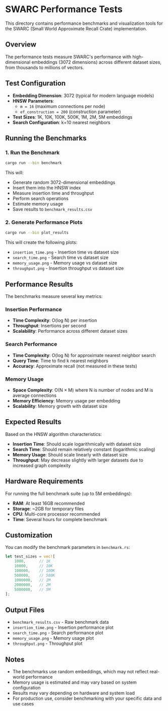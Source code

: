 # SWARC Performance Tests

This directory contains performance benchmarks and visualization tools for the SWARC (Small World Approximate Recall Crate) implementation.

## Overview

The performance tests measure SWARC's performance with high-dimensional embeddings (3072 dimensions) across different dataset sizes, from thousands to millions of vectors.

## Test Configuration

- **Embedding Dimension**: 3072 (typical for modern language models)
- **HNSW Parameters**: 
  - `m = 16` (maximum connections per node)
  - `ef_construction = 200` (construction parameter)
- **Test Sizes**: 1K, 10K, 100K, 500K, 1M, 2M, 5M embeddings
- **Search Configuration**: k=10 nearest neighbors

## Running the Benchmarks

### 1. Run the Benchmark

```bash
cargo run --bin benchmark
```

This will:
- Generate random 3072-dimensional embeddings
- Insert them into the HNSW index
- Measure insertion time and throughput
- Perform search operations
- Estimate memory usage
- Save results to `benchmark_results.csv`

### 2. Generate Performance Plots

```bash
cargo run --bin plot_results
```

This will create the following plots:
- `insertion_time.png` - Insertion time vs dataset size
- `search_time.png` - Search time vs dataset size  
- `memory_usage.png` - Memory usage vs dataset size
- `throughput.png` - Insertion throughput vs dataset size

## Performance Results

The benchmarks measure several key metrics:

### Insertion Performance
- **Time Complexity**: O(log N) per insertion
- **Throughput**: Insertions per second
- **Scalability**: Performance across different dataset sizes

### Search Performance
- **Time Complexity**: O(log N) for approximate nearest neighbor search
- **Query Time**: Time to find k nearest neighbors
- **Accuracy**: Approximate recall (not measured in these tests)

### Memory Usage
- **Space Complexity**: O(N × M) where N is number of nodes and M is average connections
- **Memory Efficiency**: Memory usage per embedding
- **Scalability**: Memory growth with dataset size

## Expected Results

Based on the HNSW algorithm characteristics:

- **Insertion Time**: Should scale logarithmically with dataset size
- **Search Time**: Should remain relatively constant (logarithmic scaling)
- **Memory Usage**: Should scale linearly with dataset size
- **Throughput**: May decrease slightly with larger datasets due to increased graph complexity

## Hardware Requirements

For running the full benchmark suite (up to 5M embeddings):

- **RAM**: At least 16GB recommended
- **Storage**: ~2GB for temporary files
- **CPU**: Multi-core processor recommended
- **Time**: Several hours for complete benchmark

## Customization

You can modify the benchmark parameters in `benchmark.rs`:

```rust
let test_sizes = vec![
    1000,      // 1K
    10000,     // 10K
    100000,    // 100K
    500000,    // 500K
    1000000,   // 1M
    2000000,   // 2M
    5000000,   // 5M
];
```

## Output Files

- `benchmark_results.csv` - Raw benchmark data
- `insertion_time.png` - Insertion performance plot
- `search_time.png` - Search performance plot
- `memory_usage.png` - Memory usage plot
- `throughput.png` - Throughput plot

## Notes

- The benchmarks use random embeddings, which may not reflect real-world performance
- Memory usage is estimated and may vary based on system configuration
- Results may vary depending on hardware and system load
- For production use, consider benchmarking with your specific data and use cases
